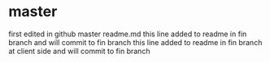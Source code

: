 # master
first edited in github master readme.md
this line added to readme in fin branch and will commit to fin branch
this line added to readme in fin branch at client side and will commit to fin branch
